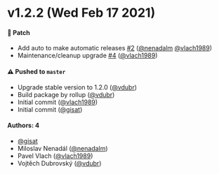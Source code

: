 # v1.2.2 (Wed Feb 17 2021)

#### 🐾 Patch

- Add auto to make automatic releases [#2](https://github.com/gisat-panther/ptr-locales/pull/2) ([@nenadalm](https://github.com/nenadalm) [@vlach1989](https://github.com/vlach1989))
- Maintenance/cleanup upgrade [#4](https://github.com/gisat-panther/ptr-locales/pull/4) ([@vlach1989](https://github.com/vlach1989))

#### ⚠️ Pushed to `master`

- Upgrade stable version to 1.2.0 ([@vdubr](https://github.com/vdubr))
- Build package by rollup ([@vdubr](https://github.com/vdubr))
- Initial commit ([@vlach1989](https://github.com/vlach1989))
- Initial commit ([@gisat](https://github.com/gisat))

#### Authors: 4

- [@gisat](https://github.com/gisat)
- Miloslav Nenadál ([@nenadalm](https://github.com/nenadalm))
- Pavel Vlach ([@vlach1989](https://github.com/vlach1989))
- Vojtěch Dubrovský ([@vdubr](https://github.com/vdubr))
